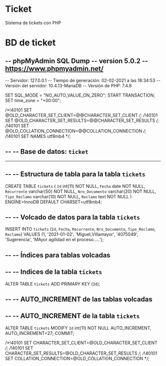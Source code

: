 # Ticket
Sistema de tickets con PHP
# BD de ticket
-- phpMyAdmin SQL Dump
-- version 5.0.2
-- https://www.phpmyadmin.net/
--
-- Servidor: 127.0.0.1
-- Tiempo de generación: 02-02-2021 a las 18:34:53
-- Versión del servidor: 10.4.13-MariaDB
-- Versión de PHP: 7.4.8

SET SQL_MODE = "NO_AUTO_VALUE_ON_ZERO";
START TRANSACTION;
SET time_zone = "+00:00";


/*!40101 SET @OLD_CHARACTER_SET_CLIENT=@@CHARACTER_SET_CLIENT */;
/*!40101 SET @OLD_CHARACTER_SET_RESULTS=@@CHARACTER_SET_RESULTS */;
/*!40101 SET @OLD_COLLATION_CONNECTION=@@COLLATION_CONNECTION */;
/*!40101 SET NAMES utf8mb4 */;

--
-- Base de datos: `ticket`
--

-- --------------------------------------------------------

--
-- Estructura de tabla para la tabla `tickets`
--

CREATE TABLE `tickets` (
  `Id` int(11) NOT NULL,
  `Fecha` date NOT NULL,
  `Recurrente` varchar(50) NOT NULL,
  `Nro_Documento` varchar(20) NOT NULL,
  `Tipo_Reclamo` varchar(10) NOT NULL,
  `Reclamo` text NOT NULL
) ENGINE=InnoDB DEFAULT CHARSET=utf8mb4;

--
-- Volcado de datos para la tabla `tickets`
--

INSERT INTO `tickets` (`Id`, `Fecha`, `Recurrente`, `Nro_Documento`, `Tipo_Reclamo`, `Reclamo`) VALUES
(1, '2021-01-02', 'Miguel,Villamayor', '4075049', 'Sugerencia', 'MAyor agilidad en el proceso.....');

--
-- Índices para tablas volcadas
--

--
-- Indices de la tabla `tickets`
--
ALTER TABLE `tickets`
  ADD PRIMARY KEY (`Id`);

--
-- AUTO_INCREMENT de las tablas volcadas
--

--
-- AUTO_INCREMENT de la tabla `tickets`
--
ALTER TABLE `tickets`
  MODIFY `Id` int(11) NOT NULL AUTO_INCREMENT, AUTO_INCREMENT=27;
COMMIT;

/*!40101 SET CHARACTER_SET_CLIENT=@OLD_CHARACTER_SET_CLIENT */;
/*!40101 SET CHARACTER_SET_RESULTS=@OLD_CHARACTER_SET_RESULTS */;
/*!40101 SET COLLATION_CONNECTION=@OLD_COLLATION_CONNECTION */;

